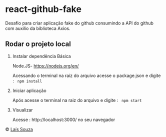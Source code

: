 # react-github-fake
Desafio para criar aplicação fake do github consumindo a API do github com auxilio da biblioteca Axios.

## Rodar o projeto local

<ol>
<li> Instalar dependência Básica</li>

Node.JS-  https://nodejs.org/en/

Acessando o terminal na raiz do arquivo acesse o package.json e digite : 
<code>
npm install
</code> 

<li> Iniciar aplicação </li>

Após acesse o terminal na raiz do arquivo e digite :
<code>
npm start
</code>

<li> Visualizar</li>

Acesse : http://localhost:3000/ no seu navegador

</ol>


&copy; <a href="https://github.com/Lassouz4">Laís Souza</a>

